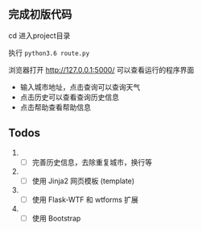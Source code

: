 ## 完成初版代码

cd 进入project目录

执行 `python3.6 route.py`

浏览器打开 http://127.0.0.1:5000/ 可以查看运行的程序界面

- 输入城市地址，点击查询可以查询天气
- 点击历史可以查看查询历史信息
- 点击帮助查看帮助信息

## Todos
1. -[ ] 完善历史信息，去除重复城市，换行等
2. -[ ] 使用 Jinja2 网页模板 (template)
3. -[ ] 使用 Flask-WTF 和 wtforms 扩展
4. -[ ] 使用 Bootstrap
